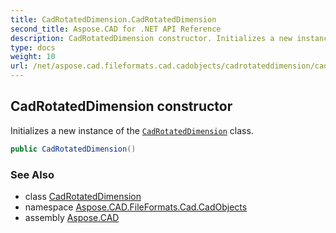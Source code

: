 ```yaml
---
title: CadRotatedDimension.CadRotatedDimension
second_title: Aspose.CAD for .NET API Reference
description: CadRotatedDimension constructor. Initializes a new instance of the CadRotatedDimension class
type: docs
weight: 10
url: /net/aspose.cad.fileformats.cad.cadobjects/cadrotateddimension/cadrotateddimension/
---
```

## CadRotatedDimension constructor

Initializes a new instance of the [`CadRotatedDimension`](../) class.

```csharp
public CadRotatedDimension()
```

### See Also

* class [CadRotatedDimension](../)
* namespace [Aspose.CAD.FileFormats.Cad.CadObjects](../../cadrotateddimension/)
* assembly [Aspose.CAD](../../../)


